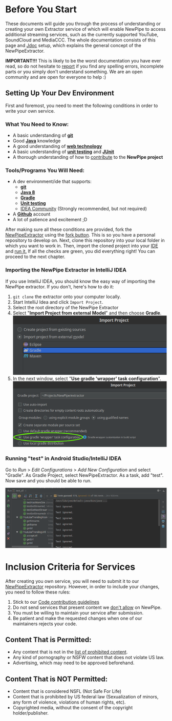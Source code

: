 # Before You Start

These documents will guide you through the process of understanding or creating your own Extractor
service of which will enable NewPipe to access additional streaming services, such as the currently supported YouTube, SoundCloud and MediaCCC.
The whole documentation consists of this page and [Jdoc](https://teamnewpipe.github.io/NewPipeExtractor/javadoc/) setup, which explains the general concept of the NewPipeExtractor.

__IMPORTANT!!!__ This is likely to be the worst documentation you have ever read, so do not hesitate to
[report](https://github.com/teamnewpipe/documentation/issues) if
you find any spelling errors, incomplete parts or you simply don't understand something. We are an open community
and are open for everyone to help :)

## Setting Up Your Dev Environment

First and foremost, you need to meet the following conditions in order to write your own service.

### What You Need to Know:

- A basic understanding of __[git](https://try.github.io)__
- Good __[Java](https://whatpixel.com/best-java-books/)__ knowledge
- A good understanding of __[web technology](https://www.w3schools.com/)__
- A basic understanding of __[unit testing](https://www.vogella.com/tutorials/JUnit/article.html)__ and __[JUnit](https://junit.org/)__
- A thorough understanding of how to [contribute](https://github.com/TeamNewPipe/NewPipe/blob/dev/.github/CONTRIBUTING.md#code-contribution) to the __NewPipe project__

### Tools/Programs You Will Need:

- A dev environment/ide that supports:
    - __[git](https://git-scm.com/downloads/guis)__
    - __[Java 8](https://www.java.com/en/download/faq/java8.xml)__
    - __[Gradle](https://gradle.org/)__
    - __[Unit testing](https://junit.org/junit5/)__
    - [IDEA Community](https://www.jetbrains.com/idea/) (Strongly recommended, but not required)
- A __[Github](https://github.com/)__ account
- A lot of patience and excitement ;D

After making sure all these conditions are provided, fork the [NewPipeExtractor](https://github.com/TeamNewPipe/NewPipeExtractor)
using the [fork button](https://github.com/TeamNewPipe/NewPipeExtractor#fork-destination-box).
This is so you have a personal repository to develop on. Next, clone this repository into your local folder in which you want to work in.
Then, import the cloned project into your [IDE](https://www.jetbrains.com/help/idea/configuring-projects.html#importing-project)
and [run it.](https://www.jetbrains.com/help/idea/performing-tests.html)
If all the checks are green, you did everything right! You can proceed to the next chapter.

### Importing the NewPipe Extractor in IntelliJ IDEA
If you use IntelliJ IDEA, you should know the easy way of importing the NewPipe extractor. If you don't, here's how to do it:

1. `git clone` the extractor onto your computer locally.
2. Start IntelliJ Idea and click `Import Project`.
3. Select the root directory of the NewPipe Extractor
4. Select "__Import Project from external Model__" and then choose __Gradle__.
![import from gradle image](img/select_gradle.png)
5. In the next window, select "__Use gradle 'wrapper' task configuration__".
![use gradle 'wrapper' task configuration checkbox](img/select_gradle_wrapper.png)

### Running "test" in Android Studio/IntelliJ IDEA

Go to _Run_ > _Edit Configurations_ > _Add New Configuration_ and select "Gradle".
As Gradle Project, select NewPipeExtractor. As a task, add "test". Now save and you should be able to run.

![tests passed on idea](img/prepare_tests_passed.png)

# Inclusion Criteria for Services

After creating you own service, you will need to submit it to our [NewPipeExtractor](https://github.com/teamnewpipe/newpipeextractor)
 repository. However, in order to include your changes, you need to follow these rules:

1. Stick to our [Code contribution guidelines](https://github.com/TeamNewPipe/NewPipe/blob/dev/.github/CONTRIBUTING.md#code-contribution)
2. Do not send services that present content we [don't allow](#content-that-is-not-permitted) on NewPipe.
3. You must be willing to maintain your service after submission.
4. Be patient and make the requested changes when one of our maintainers rejects your code.

## Content That is Permitted:

- Any content that is not in the [list of prohibited content](#content-that-is-not-permitted).
- Any kind of pornography or NSFW content that does not violate US law.
- Advertising, which may need to be approved beforehand.

## Content That is NOT Permitted:

- Content that is considered NSFL (Not Safe For Life)
- Content that is prohibited by US federal law (Sexualization of minors, any form of violence, violations of human rights, etc).
- Copyrighted media, without the consent of the copyright holder/publisher.

